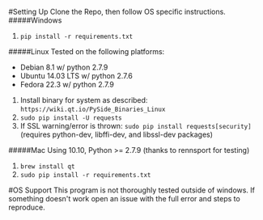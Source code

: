 #Setting Up
Clone the Repo, then follow OS specific instructions.
#####Windows
  1. `pip install -r requirements.txt`

#####Linux
Tested on the following platforms:
- Debian 8.1 w/ python 2.7.9
- Ubuntu 14.03 LTS w/ python 2.7.6
- Fedora 22.3 w/ python 2.7.9

1. Install binary for system as described: `https://wiki.qt.io/PySide_Binaries_Linux`
2. `sudo pip install -U requests`
3. If SSL warning/error is thrown: `sudo pip install requests[security]`
(requires python-dev, libffi-dev, and libssl-dev packages)

#####Mac
Using 10.10, Python >= 2.7.9 (thanks to rennsport for testing)  
  1. `brew install qt`
  2. `sudo pip install -r requirements.txt`

#OS Support
This program is not thoroughly tested outside of windows.  If something
doesn't work open an issue with the full error and steps to reproduce.
